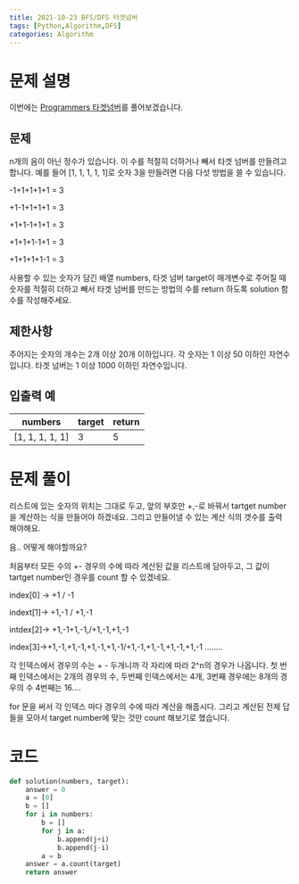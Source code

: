 ```yaml
---
title: 2021-10-23 BFS/DFS 타겟넘버 
tags: [Python,Algorithm,DFS]
categories: Algorithm
---
```

# 문제 설명
이번에는 [Programmers 타겟넘버](https://programmers.co.kr/learn/courses/30/lessons/43165)를 풀어보겠습니다. 

## 문제 

n개의 음이 아닌 정수가 있습니다. 이 수를 적절히 더하거나 빼서 타겟 넘버를 만들려고 합니다. 예를 들어 [1, 1, 1, 1, 1]로 숫자 3을 만들려면 다음 다섯 방법을 쓸 수 있습니다.

-1+1+1+1+1 = 3

+1-1+1+1+1 = 3

+1+1-1+1+1 = 3

+1+1+1-1+1 = 3

+1+1+1+1-1 = 3

사용할 수 있는 숫자가 담긴 배열 numbers, 타겟 넘버 target이 매개변수로 주어질 때 숫자를 적절히 더하고 빼서 타겟 넘버를 만드는 방법의 수를 return 하도록 solution 함수를 작성해주세요.

## 제한사항
주어지는 숫자의 개수는 2개 이상 20개 이하입니다.
각 숫자는 1 이상 50 이하인 자연수입니다.
타겟 넘버는 1 이상 1000 이하인 자연수입니다.
## 입출력 예

numbers|	target	|return
|---|---|---|
[1, 1, 1, 1, 1]|	3	|5

# 문제 풀이 

리스트에 있는 숫자의 위치는 그대로 두고, 앞의 부호만 +,-로 바꿔서 tartget number을 계산하는 식을 만들어야 하겠네요. 그리고 만들어낼 수 있는 계산 식의 갯수를 출력 해야해요. 

음.. 어떻게 해야할까요? 

처음부터 모든 수의 +- 경우의 수에 따라 계산된 값을 리스트에 담아두고, 그 값이 tartget number인 경우를 count 할 수 있겠네요. 

index[0] -> +1 / -1

indext[1]-> +1,-1 / +1,-1

intdex[2]-> +1,-1+1,-1,/+1,-1,+1,-1

index[3]->+1,-1,+1,-1,+1,-1,+1,-1/+1,-1,+1,-1,+1,-1,+1,-1 ........

각 인덱스에서 경우의 수는 + - 두개니까 각 자리에 따라 2^n의 경우가 나옵니다. 첫 번째 인덱스에서는 2개의 경우의 수, 두번째 인덱스에서는 4개, 3번째 경우에는 8개의 경우의 수 4번째는 16.... 

for 문을 써서 각 인덱스 마다 경우의 수에 따라 계산을 해줍시다. 그리고 계산된 전체 답들을 모아서 target number에 맞는 것만 count 해보기로 했습니다. 

# 코드
```python
def solution(numbers, target):
    answer = 0
    a = [0]
    b = []
    for i in numbers: 
        b = []
        for j in a:
            b.append(j+i)
            b.append(j-i)
        a = b
    answer = a.count(target)
    return answer

```
